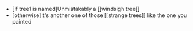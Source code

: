 - [if tree1 is named]Unmistakably a [[windsigh tree]]
- [otherwise]It's another one of those [[strange trees]] like the one you painted